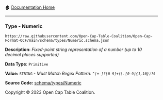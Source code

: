 :house: [Documentation Home](../../../README.md)

---

### Type - Numeric

`https://raw.githubusercontent.com/Open-Cap-Table-Coalition/Open-Cap-Format-OCF/main/schema/types/Numeric.schema.json`

**Description:** _Fixed-point string representation of a number (up to 10 decimal places supported)_

**Data Type:** `Primitive`

**Value:** `STRING` - _Must Match Regex Pattern: `^[+-]?[0-9]+(\.[0-9]{1,10})?$`_

**Source Code:** [schema/types/Numeric](../../../../schema/types/Numeric.schema.json)

Copyright © 2023 Open Cap Table Coalition.
